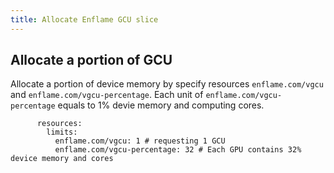```yaml
---
title: Allocate Enflame GCU slice
---
```


## Allocate a portion of GCU

Allocate a portion of device memory by specify resources `enflame.com/vgcu` and `enflame.com/vgcu-percentage`. Each unit of `enflame.com/vgcu-percentage` equals to 1% devie memory and computing cores.

```
      resources:
        limits:
          enflame.com/vgcu: 1 # requesting 1 GCU
          enflame.com/vgcu-percentage: 32 # Each GPU contains 32% device memory and cores
```